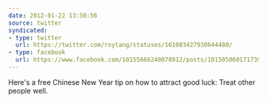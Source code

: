```yaml
---
date: 2012-01-22 13:50:56
source: twitter
syndicated:
- type: twitter
  url: https://twitter.com/roytang/statuses/161083427930644480/
- type: facebook
  url: https://www.facebook.com/10155666240078912/posts/10150506017173912
---
```


Here's a free Chinese New Year tip on how to attract good luck: Treat other people well.